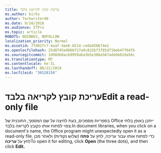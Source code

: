 ```yaml
---
title: עריכת קובץ לקריאה בלבד
ms.author: kirks
author: Techwriter40
ms.date: 9/10/2018
ms.audience: ITPro
ms.topic: article
ROBOTS: NOINDEX, NOFOLLOW
localization_priority: Normal
ms.assetid: 7fd02fc7-4aaf-4ae6-b514-ceda456b74e2
ms.openlocfilehash: 25d8745a988bf27a9c822bf3f85df1beb47f64fb
ms.sourcegitcommit: 1d98db8acb9959aba3b5e308a567ade6b62da56c
ms.translationtype: MT
ms.contentlocale: he-IL
ms.lasthandoff: 08/22/2019
ms.locfileid: "36528156"
---
```

# <a name="edit-a-read-only-file"></a><span data-ttu-id="dcdec-102">עריכת קובץ לקריאה בלבד</span><span class="sxs-lookup"><span data-stu-id="dcdec-102">Edit a read-only file</span></span>

<span data-ttu-id="dcdec-103">בספריות מסמכים, בעת לחיצה על שם המסמך, התוכנית של Office ייתכן באופן בלתי צפוי לפתוח אותו כקובץ לקריאה בלבד.</span><span class="sxs-lookup"><span data-stu-id="dcdec-103">In document libraries, when you click on a document's name, the Office program might unexpectedly open it as a read-only file.</span></span> <span data-ttu-id="dcdec-104">כדי לפתוח אותו עבור עריכה, לחץ על **פתח** (שלוש נקודות) ולאחר מכן לחץ על **עריכה**</span><span class="sxs-lookup"><span data-stu-id="dcdec-104">To open it for editing, click **Open** (the three dots), and then click **Edit.**</span></span>
  

